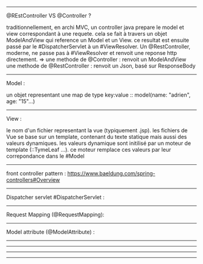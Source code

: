 


**************
@REstController VS @Controller ?

traditionnellement, en archi MVC, un controller java prepare le model et 
view correspondant à une requete.
cela se fait à travers un objet ModelAndView qui reference un Model et un View.
ce resultat est ensuite passé par le #DispatcherServlet à un #ViewResolver.
Un @RestController, moderne, ne passe pas à #ViewResolver et renvoit une 
reponse http directement. 
=>
une methode de @Controller : renvoit un ModelAndView
une methode de @RestController : renvoit un Json, basé sur ResponseBody

***
Model :

un objet representant une map de type key:value
:: model(name: "adrien", age: "15"...)
***
View :

le nom d'un fichier representant la vue (typiquement .jsp).
les fichiers de Vue se base sur un template, contenant du texte statique 
mais aussi des valeurs dynamiques.
les valeurs dynamique sont initilisé par un moteur de template (::TymeLeaf ...).
ce moteur remplace ces valeurs par leur correpondance dans le #Model


**************
front controller pattern :
https://www.baeldung.com/spring-controllers#Overview
***
Dispatcher servlet #DispatcherServlet :

**************
Request Mapping (@RequestMapping):
**************
Model attribute (@ModelAttribute) :


**************
**************
**************
**************
